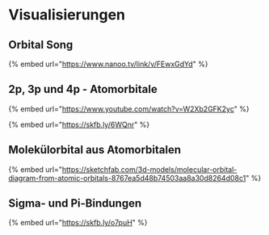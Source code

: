 # Visualisierungen

## Orbital Song

{% embed url="https://www.nanoo.tv/link/v/FEwxGdYd" %}

## 2p, 3p und 4p - Atomorbitale

{% embed url="https://www.youtube.com/watch?v=W2Xb2GFK2yc" %}

{% embed url="https://skfb.ly/6WQnr" %}

## Molekülorbital aus Atomorbitalen

{% embed url="https://sketchfab.com/3d-models/molecular-orbital-diagram-from-atomic-orbitals-8767ea5d48b74503aa8a30d8264d08c1" %}

## Sigma- und Pi-Bindungen

{% embed url="https://skfb.ly/o7puH" %}
